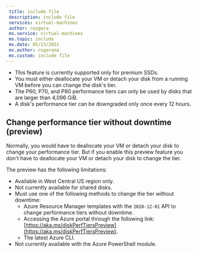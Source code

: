 ```yaml
---
 title: include file
 description: include file
 services: virtual-machines
 author: roygara
 ms.service: virtual-machines
 ms.topic: include
 ms.date: 05/13/2021
 ms.author: rogarana
 ms.custom: include file
---
```


- This feature is currently supported only for premium SSDs.
- You must either deallocate your VM or detach your disk from a running VM before you can change the disk's tier.
- The P60, P70, and P80 performance tiers can only be used by disks that are larger than 4,096 GiB.
- A disk's performance tier can be downgraded only once every 12 hours.

## Change performance tier without downtime (preview)

Normally, you would have to deallocate your VM or detach your disk to change your performance tier. But if you enable this preview feature you don't have to deallocate your VM or detach your disk to change the tier.

The preview has the following limitations:
- Available in West Central US region only.
- Not currently available for shared disks.
- Must use one of the following methods to change the tier without downtime:
    - Azure Resource Manager templates with the `2020-12-01` API to change performance tiers without downtime.
    - Accessing the Azure portal through the following link: [https://aka.ms/diskPerfTiersPreview](https://aka.ms/diskPerfTiersPreview).
    - The latest Azure CLI.
- Not currently available with the Azure PowerShell module.